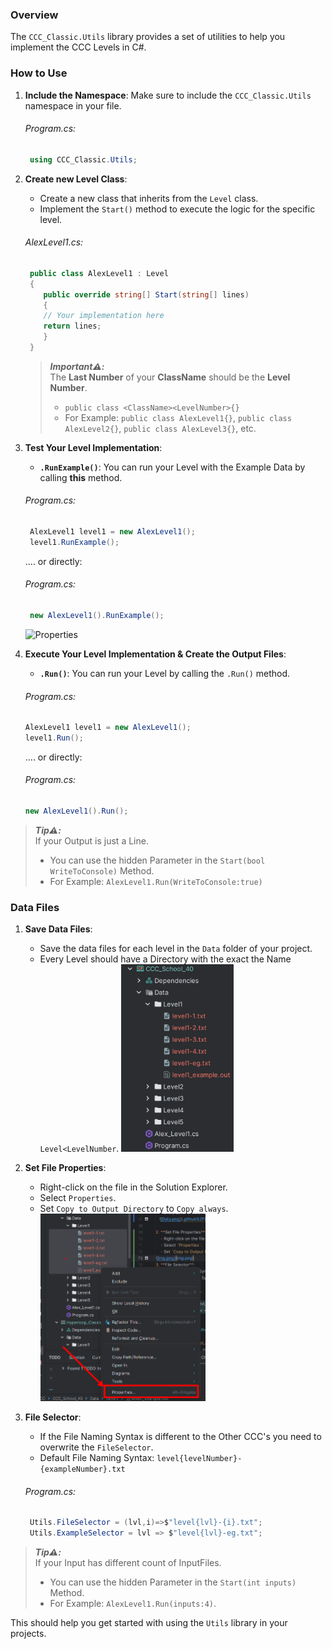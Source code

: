 
### Overview

The `CCC_Classic.Utils` library provides a set of utilities to help you implement the CCC Levels in C#.


### How to Use

1. **Include the Namespace**: Make sure to include the `CCC_Classic.Utils` namespace in your file.
   ###### _Program.cs:_
   ```csharp
    using CCC_Classic.Utils;
    ```
   
2. **Create new Level Class**:
    - Create a new class that inherits from the `Level` class.
    - Implement the `Start()` method to execute the logic for the specific level.
   ###### _AlexLevel1.cs:_ 
   ```csharp
    public class AlexLevel1 : Level
    {
       public override string[] Start(string[] lines)
       {
       // Your implementation here
       return lines;
       }
    }
    ```
   > **_Important⚠️:_**  
   > The **Last Number** of your **ClassName** should be the **Level Number**. 
   > * `public class <ClassName><LevelNumber>{}`
   > * For Example: `public class AlexLevel1{}`, `public class AlexLevel2{}`, `public class AlexLevel3{}`, etc.
      
3. **Test Your Level Implementation**:
    -  **`.RunExample()`**: You can run your Level with the Example Data by calling **this** method. 
   ###### _Program.cs:_ 
   ```csharp
    AlexLevel1 level1 = new AlexLevel1();
    level1.RunExample();
    ```
   .... or  directly:
   ###### _Program.cs:_
   ```csharp
    new AlexLevel1().RunExample();
    ```
   <img src="pics/Example.png" alt="Properties" >

4. **Execute Your Level Implementation & Create the Output Files**:
   - **`.Run()`**: You can run your Level by calling the `.Run()` method.
   ###### _Program.cs:_
   ```csharp
   AlexLevel1 level1 = new AlexLevel1();
   level1.Run();
   ```
   .... or  directly:
   ###### _Program.cs:_
   ```csharp
   new AlexLevel1().Run();
   ```
> **_Tip⚠️:_**  
> If your Output is just a Line.
> * You can use the hidden Parameter in the `Start(bool WriteToConsole)` Method.
> * For Example: `AlexLevel1.Run(WriteToConsole:true)`


### Data Files
1. **Save Data Files**:
    - Save the data files for each level in the `Data` folder of your project.
    - Every Level should have a Directory with the exact the Name `Level<LevelNumber`.
      <img src="pics/Data.png" alt="Data" height="300" >

2. **Set File Properties**:
    - Right-click on the file in the Solution Explorer.
    - Select `Properties`.
    - Set `Copy to Output Directory` to `Copy always`.
      <img src="pics/Propaties.png" alt="Properties" height="300" >
3. **File Selector**:
    - If the File Naming Syntax is different to the Other CCC's you need to overwrite the `FileSelector`.
   - Default File Naming Syntax: `level{levelNumber}-{exampleNumber}.txt`

   ###### _Program.cs:_
   ```csharp 
    Utils.FileSelector = (lvl,i)=>$"level{lvl}-{i}.txt";
    Utils.ExampleSelector = lvl => $"level{lvl}-eg.txt";
    ```
> **_Tip⚠️:_**  
> If your Input has different count of InputFiles.
> * You can use the hidden Parameter in the `Start(int inputs)` Method.
> * For Example: `AlexLevel1.Run(inputs:4)`.

This should help you get started with using the `Utils` library in your projects.